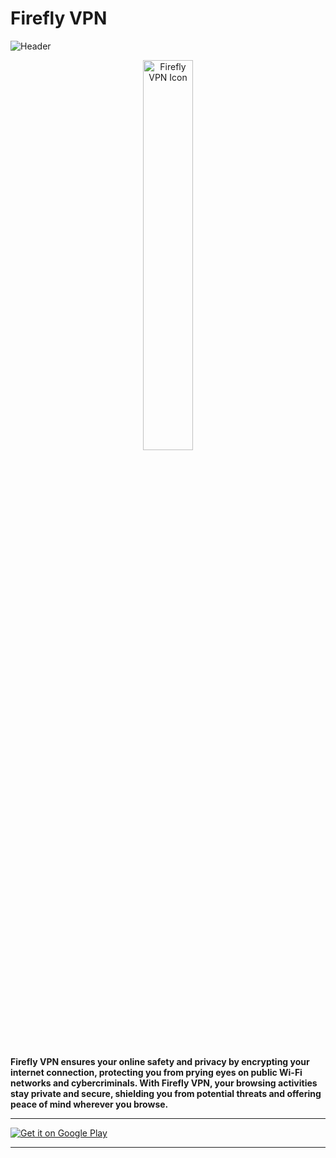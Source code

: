 # Firefly VPN

![Header](https://raw.githubusercontent.com/Fireflyvpn/fireflyvpn.com/e808219405ed0cc869793da01773887f1b3581ab/header.svg?token=BLPTCCA6KSNVESJLOB5FHWLHR6LGW)

<p align="center">
  <img src="https://raw.githubusercontent.com/Fireflyvpn/fireflyvpn.com/5d0eb597d4fde7b279828f7e22e96b420fa73753/iconforgit.svg?token=BLPTCCGZUBZKMNYSNWAPF3LHR6NQ2" alt="Firefly VPN Icon" style="border-radius: 15px; width: 40%; margin-bottom: 20px;" />
</p>

<p align="left">
  <strong>Firefly VPN ensures your online safety and privacy by encrypting your internet connection, protecting you from prying eyes on public Wi-Fi networks and cybercriminals. With Firefly VPN, your browsing activities stay private and secure, shielding you from potential threats and offering peace of mind wherever you browse.</strong>
</p>

---

[![Get it on Google Play](https://upload.wikimedia.org/wikipedia/commons/7/78/Google_Play_Store_badge_EN.svg)](https://play.google.com/store/apps/details?id=com.fireflyvpn)

---
